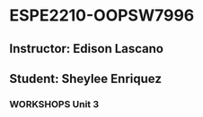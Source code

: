 # ESPE2210-OOPSW7996
## Instructor: Edison Lascano
## Student: Sheylee Enriquez
### WORKSHOPS Unit 3
